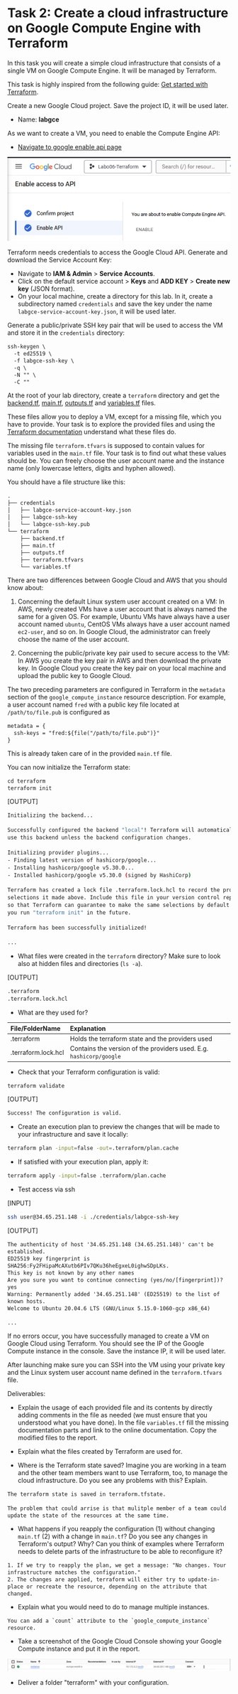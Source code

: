 # Task 2: Create a cloud infrastructure on Google Compute Engine with Terraform

In this task you will create a simple cloud infrastructure that consists of a single VM on Google Compute Engine. It will be
managed by Terraform.

This task is highly inspired from the following guide: [Get started with Terraform](https://cloud.google.com/docs/terraform/get-started-with-terraform).

Create a new Google Cloud project. Save the project ID, it will be used later.

- Name: **labgce**

As we want to create a VM, you need to enable the Compute Engine API:

- [Navigate to google enable api page](https://console.cloud.google.com/flows/enableapi?apiid=compute.googleapis.com)

![EnableAPI](./img/enableAPI.png)

Terraform needs credentials to access the Google Cloud API. Generate and download the Service Account Key:

- Navigate to **IAM & Admin** > **Service Accounts**.
- Click on the default service account > **Keys** and **ADD KEY** > **Create new key** (JSON format).
- On your local machine, create a directory for this lab. In it, create a subdirectory named `credentials` and save the key under the name `labgce-service-account-key.json`, it will be used later.

Generate a public/private SSH key pair that will be used to access the VM and store it in the `credentials` directory:

    ssh-keygen \
      -t ed25519 \
      -f labgce-ssh-key \
      -q \
      -N "" \
      -C ""

At the root of your lab directory, create a `terraform` directory and get the [backend.tf](./appendices/backend.tf), [main.tf](./appendices/main.tf), [outputs.tf](./appendices/outputs.tf) and [variables.tf](./appendices/variables.tf) files.

These files allow you to deploy a VM, except for a missing file, which you have to provide. Your task is to explore the provided files and using the [Terraform documentation](https://www.terraform.io/docs) understand what these files do.

The missing file `terraform.tfvars` is supposed to contain values for variables used in the `main.tf` file. Your task is to find out what these values should be. You can freely choose the user account name and the instance name (only lowercase letters, digits and hyphen allowed).

You should have a file structure like this:

    .
    ├── credentials
    │   ├── labgce-service-account-key.json
    │   ├── labgce-ssh-key
    │   └── labgce-ssh-key.pub
    └── terraform
        ├── backend.tf
        ├── main.tf
        ├── outputs.tf
        ├── terraform.tfvars
        └── variables.tf

There are two differences between Google Cloud and AWS that you should know about:

1. Concerning the default Linux system user account created on a VM: In AWS, newly created VMs have a user account that is always named the same for a given OS. For example, Ubuntu VMs have always have a user account named `ubuntu`, CentOS VMs always have a user account named `ec2-user`, and so on. In Google Cloud, the administrator can freely choose the name of the user account.

2. Concerning the public/private key pair used to secure access to the VM: In AWS you create the key pair in AWS and then download the private key. In Google Cloud you create the key pair on your local machine and upload the public key to Google Cloud.

The two preceding parameters are configured in Terraform in the `metadata` section of the `google_compute_instance` resource description. For example, a user account named `fred` with a public key file located at `/path/to/file.pub` is configured as

    metadata = {
      ssh-keys = "fred:${file("/path/to/file.pub")}"
    }

This is already taken care of in the provided `main.tf` file.

You can now initialize the Terraform state:

    cd terraform
    terraform init

[OUTPUT]

```bash
Initializing the backend...

Successfully configured the backend "local"! Terraform will automatically
use this backend unless the backend configuration changes.

Initializing provider plugins...
- Finding latest version of hashicorp/google...
- Installing hashicorp/google v5.30.0...
- Installed hashicorp/google v5.30.0 (signed by HashiCorp)

Terraform has created a lock file .terraform.lock.hcl to record the provider
selections it made above. Include this file in your version control repository
so that Terraform can guarantee to make the same selections by default when
you run "terraform init" in the future.

Terraform has been successfully initialized!

...
```

- What files were created in the `terraform` directory? Make sure to look also at hidden files and directories (`ls -a`).

[OUTPUT]

```bash
.terraform
.terraform.lock.hcl
```

- What are they used for?

| File/FolderName     | Explanation                                                         |
| :------------------ | :------------------------------------------------------------------ |
| .terraform          | Holds the terraform state and the providers used                    |
| .terraform.lock.hcl | Contains the version of the providers used. E.g. `hashicorp/google` |

- Check that your Terraform configuration is valid:

```bash
terraform validate
```

[OUTPUT]

```bash
Success! The configuration is valid.
```

- Create an execution plan to preview the changes that will be made to your infrastructure and save it locally:

```bash
terraform plan -input=false -out=.terraform/plan.cache
```

- If satisfied with your execution plan, apply it:

```bash
terraform apply -input=false .terraform/plan.cache
```

- Test access via ssh

[INPUT]

```bash
ssh user@34.65.251.148 -i ./credentials/labgce-ssh-key
```

[OUTPUT]

```
The authenticity of host '34.65.251.148 (34.65.251.148)' can't be established.
ED25519 key fingerprint is SHA256:Fy2FHipaMcAXutb6PIv7QKu36heEgxeL0ighwSDpLKs.
This key is not known by any other names
Are you sure you want to continue connecting (yes/no/[fingerprint])? yes
Warning: Permanently added '34.65.251.148' (ED25519) to the list of known hosts.
Welcome to Ubuntu 20.04.6 LTS (GNU/Linux 5.15.0-1060-gcp x86_64)

...
```

If no errors occur, you have successfully managed to create a VM on Google Cloud using Terraform. You should see the IP of the Google Compute instance in the console. Save the instance IP, it will be used later.

After launching make sure you can SSH into the VM using your private
key and the Linux system user account name defined in the `terraform.tfvars` file.

Deliverables:

- Explain the usage of each provided file and its contents by directly adding comments in the file as needed (we must ensure that you understood what you have done). In the file `variables.tf` fill the missing documentation parts and link to the online documentation. Copy the modified files to the report.

- Explain what the files created by Terraform are used for.

- Where is the Terraform state saved? Imagine you are working in a team and the other team members want to use Terraform, too, to manage the cloud infrastructure. Do you see any problems with this? Explain.

```
The terraform state is saved in terraform.tfstate.

The problem that could arrise is that mulitple member of a team could update the state of the resources at the same time.
```

- What happens if you reapply the configuration (1) without changing `main.tf` (2) with a change in `main.tf`? Do you see any changes in Terraform's output? Why? Can you think of examples where Terraform needs to delete parts of the infrastructure to be able to reconfigure it?

```
1. If we try to reapply the plan, we get a message: "No changes. Your infrastructure matches the configuration."
2. The changes are applied, terraform will either try to update-in-place or recreate the resource, depending on the attribute that changed.
```

- Explain what you would need to do to manage multiple instances.

```
You can add a `count` attribute to the `google_compute_instance` resource.
```

- Take a screenshot of the Google Cloud Console showing your Google Compute instance and put it in the report.

![instance](./appendices/images/instance.png)

- Deliver a folder "terraform" with your configuration.
